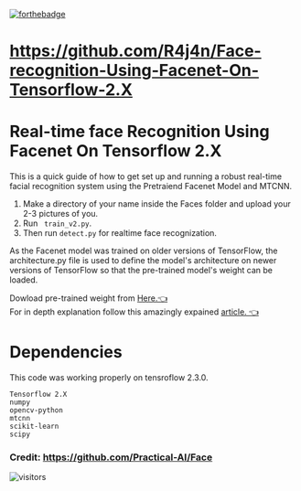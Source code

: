 [![forthebadge](https://forthebadge.com/images/badges/made-with-python.svg)](https://forthebadge.com)

# https://github.com/R4j4n/Face-recognition-Using-Facenet-On-Tensorflow-2.X
# Real-time face Recognition Using Facenet On Tensorflow 2.X

This is a quick guide of how to get set up and running a robust real-time facial recognition system using the Pretraiend Facenet Model and MTCNN.

1. Make a directory of your name inside the Faces folder and upload your 2-3 pictures of you.
2. Run ``` train_v2.py```.
3. Then run ```detect.py``` for realtime face recognization.

As the Facenet model was trained on older versions of TensorFlow, the architecture.py file is used to define the model's architecture on newer versions of TensorFlow so that the pre-trained model's weight can be loaded.<br>

 Dowload pre-trained weight from [Here.👈](https://drive.google.com/drive/folders/1scGoVCQp-cNwKTKOUqevCP1N2LlyXU3l?usp=sharing) <br>
For in depth explanation follow this amazingly expained [article. 👈](https://arsfutura.com/magazine/face-recognition-with-facenet-and-mtcnn/)

# Dependencies
This code was working properly on tensroflow 2.3.0.
```
Tensorflow 2.X
numpy
opencv-python
mtcnn
scikit-learn
scipy
```
### Credit: https://github.com/Practical-AI/Face

![visitors](https://visitor-badge.glitch.me/badge?page_id=page.https://github.com/R4j4n/Face-recognition-Using-Facenet-On-Tensorflow-2.X)


